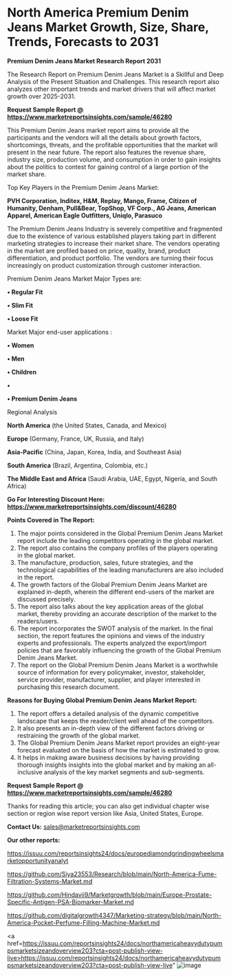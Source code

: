 # North America Premium Denim Jeans Market Growth, Size, Share, Trends, Forecasts to 2031

<strong>Premium Denim Jeans Market Research Report 2031</strong>

The Research Report on Premium Denim Jeans Market is a Skillful and Deep Analysis of the Present Situation and Challenges. This research report also analyzes other important trends and market drivers that will affect market growth over 2025-2031.

<strong>Request Sample Report @ <a href=https://www.marketreportsinsights.com/sample/46280>https://www.marketreportsinsights.com/sample/46280</a></strong>

This Premium Denim Jeans market report aims to provide all the participants and the vendors will all the details about growth factors, shortcomings, threats, and the profitable opportunities that the market will present in the near future. The report also features the revenue share, industry size, production volume, and consumption in order to gain insights about the politics to contest for gaining control of a large portion of the market share.

Top Key Players in the Premium Denim Jeans Market:

<strong>PVH Corporation, Inditex, H&M, Replay, Mango, Frame, Citizen of Humanity, Denham, Pull&Bear, TopShop, VF Corp., AG Jeans, American Apparel, American Eagle Outfitters, Uniqlo, Parasuco</strong>

The Premium Denim Jeans Industry is severely competitive and fragmented due to the existence of various established players taking part in different marketing strategies to increase their market share. The vendors operating in the market are profiled based on price, quality, brand, product differentiation, and product portfolio. The vendors are turning their focus increasingly on product customization through customer interaction.

Premium Denim Jeans Market Major Types are:

<strong>•  Regular Fit

•  Slim Fit

•  Loose Fit</strong>

Market Major end-user applications :

<strong>•  Women

•  Men

•  Children

•  

•  Premium Denim Jeans</strong>

Regional Analysis

</u><strong><b>North America</b></strong> (the United States, Canada, and Mexico)

<strong><b>Europe </b></strong>(Germany, France, UK, Russia, and Italy)

<strong><b>Asia-Pacific</b></strong> (China, Japan, Korea, India, and Southeast Asia)

<strong><b>South America</b></strong> (Brazil, Argentina, Colombia, etc.)

<strong><b>The Middle East and Africa</b></strong> (Saudi Arabia, UAE, Egypt, Nigeria, and South Africa)

<strong>Go For Interesting Discount Here: <a href=https://www.marketreportsinsights.com/discount/46280>https://www.marketreportsinsights.com/discount/46280</a></strong>

<strong>Points Covered in The Report:</strong>
<ol>
  <li>The major points considered in the Global Premium Denim Jeans Market report include the leading competitors operating in the global market.</li>
  <li>The report also contains the company profiles of the players operating in the global market.</li>
  <li>The manufacture, production, sales, future strategies, and the technological capabilities of the leading manufacturers are also included in the report.</li>
  <li>The growth factors of the Global Premium Denim Jeans Market are explained in-depth, wherein the different end-users of the market are discussed precisely.</li>
  <li>The report also talks about the key application areas of the global market, thereby providing an accurate description of the market to the readers/users.</li>
  <li>The report incorporates the SWOT analysis of the market. In the final section, the report features the opinions and views of the industry experts and professionals. The experts analyzed the export/import policies that are favorably influencing the growth of the Global Premium Denim Jeans Market.</li>
  <li>The report on the Global Premium Denim Jeans Market is a worthwhile source of information for every policymaker, investor, stakeholder, service provider, manufacturer, supplier, and player interested in purchasing this research document.</li>
</ol>
<strong>Reasons for Buying Global Premium Denim Jeans Market Report:</strong>

<ol>
  <li>The report offers a detailed analysis of the dynamic competitive landscape that keeps the reader/client well ahead of the competitors.</li>
  <li>It also presents an in-depth view of the different factors driving or restraining the growth of the global market.</li>
  <li>The Global Premium Denim Jeans Market report provides an eight-year forecast evaluated on the basis of how the market is estimated to grow.</li>
  <li>It helps in making aware business decisions by having providing thorough insights insights into the global market and by making an all-inclusive analysis of the key market segments and sub-segments.</li>
</ol>
<strong>Request Sample Report @ <a href=https://www.marketreportsinsights.com/sample/46280>https://www.marketreportsinsights.com/sample/46280</a></strong>


Thanks for reading this article; you can also get individual chapter wise section or region wise report version like Asia, United States, Europe.

<strong>Contact Us:</strong>
sales@marketreportsinsights.com

<strong>Our other reports:</strong>

<a href=https://issuu.com/reportsinsights24/docs/europediamondgrindingwheelsmarketopportunityanalyt>https://issuu.com/reportsinsights24/docs/europediamondgrindingwheelsmarketopportunityanalyt</a>

<a href=https://github.com/Siya23553/Research/blob/main/North-America-Fume-Filtration-Systems-Market.md>https://github.com/Siya23553/Research/blob/main/North-America-Fume-Filtration-Systems-Market.md</a>

<a href=https://github.com/Hindavii9/Marketgrowth/blob/main/Europe-Prostate-Specific-Antigen-PSA-Biomarker-Market.md>https://github.com/Hindavii9/Marketgrowth/blob/main/Europe-Prostate-Specific-Antigen-PSA-Biomarker-Market.md</a>

<a href=https://github.com/digitalgrowth4347/Marketing-strategy/blob/main/North-America-Pocket-Perfume-Filling-Machine-Market.md>https://github.com/digitalgrowth4347/Marketing-strategy/blob/main/North-America-Pocket-Perfume-Filling-Machine-Market.md</a>

<a href=https://issuu.com/reportsinsights24/docs/northamericaheavydutypumpsmarketsizeandoverview203?cta=post-publish-view-live>https://issuu.com/reportsinsights24/docs/northamericaheavydutypumpsmarketsizeandoverview203?cta=post-publish-view-live</a>"
![image](https://github.com/user-attachments/assets/58514f09-ce31-4fb3-9244-04ee9ffdb1fa)
